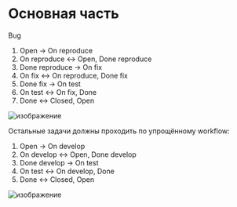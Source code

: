 Основная часть 
=====

Bug

   1. Open -> On reproduce
   2. On reproduce <-> Open, Done reproduce
   3. Done reproduce -> On fix
   4. On fix <-> On reproduce, Done fix
   5. Done fix -> On test
   6. On test <-> On fix, Done
   7. Done <-> Closed, Open

![изображение](https://user-images.githubusercontent.com/60341565/167081337-d9c78825-6144-4fa1-bd93-e45ebc0e8c43.png)

Остальные задачи должны проходить по упрощённому workflow:

   1. Open -> On develop
   2. On develop <-> Open, Done develop
   3. Done develop -> On test
   4. On test <-> On develop, Done
   5. Done <-> Closed, Open

![изображение](https://user-images.githubusercontent.com/60341565/167100016-0371ce35-c53e-4602-96fb-ca71511a9e27.png)
